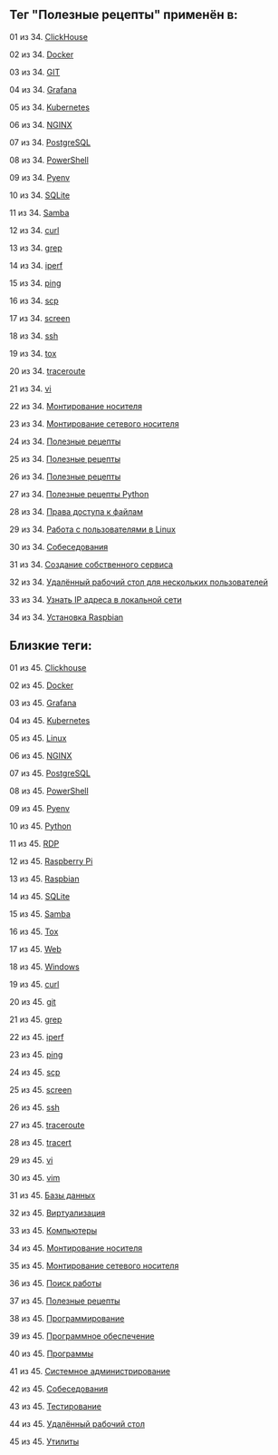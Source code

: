 ## Тег "Полезные рецепты" применён в:

01 из 34. [ClickHouse](../Компьютеры%20и%20софт/Программы/Clickhouse.md)

02 из 34. [Docker](../Компьютеры%20и%20софт/Программы/Docker.md)

03 из 34. [GIT](../Компьютеры%20и%20софт/Программы/GIT.md)

04 из 34. [Grafana](../Компьютеры%20и%20софт/Программы/Grafana.md)

05 из 34. [Kubernetes](../Компьютеры%20и%20софт/Программы/Kubernetes.md)

06 из 34. [NGINX](../Компьютеры%20и%20софт/Программы/Nginx.md)

07 из 34. [PostgreSQL](../Компьютеры%20и%20софт/Программы/PostgreSQL.md)

08 из 34. [PowerShell](../Компьютеры%20и%20софт/Программы/PowerShell.md)

09 из 34. [Pyenv](../Компьютеры%20и%20софт/Программные%20компоненты/pyenv.md)

10 из 34. [SQLite](../Компьютеры%20и%20софт/Программы/SQLite.md)

11 из 34. [Samba](../Компьютеры%20и%20софт/Linux/Samba.md)

12 из 34. [curl](../Компьютеры%20и%20софт/Утилиты/Curl.md)

13 из 34. [grep](../Компьютеры%20и%20софт/Утилиты/Grep.md)

14 из 34. [iperf](../Компьютеры%20и%20софт/Утилиты/Iperf.md)

15 из 34. [ping](../Компьютеры%20и%20софт/Утилиты/Ping.md)

16 из 34. [scp](../Компьютеры%20и%20софт/Утилиты/SCP.md)

17 из 34. [screen](../Компьютеры%20и%20софт/Утилиты/Screen.md)

18 из 34. [ssh](../Компьютеры%20и%20софт/Утилиты/SSH.md)

19 из 34. [tox](../Компьютеры%20и%20софт/Программные%20компоненты/tox.md)

20 из 34. [traceroute](../Компьютеры%20и%20софт/Утилиты/Traceroute.md)

21 из 34. [vi](../Компьютеры%20и%20софт/Утилиты/Vi.md)

22 из 34. [Монтирование носителя](../Компьютеры%20и%20софт/Linux/Монтирование%20носителя.md)

23 из 34. [Монтирование сетевого носителя](../Компьютеры%20и%20софт/Linux/Монтирование%20сетевого%20носителя.md)

24 из 34. [Полезные рецепты](../Компьютеры%20и%20софт/Linux/Полезные%20рецепты%20Linux.md)

25 из 34. [Полезные рецепты](../Компьютеры%20и%20софт/Raspberry%20Pi/Полезные%20рецепты%20Raspberry%20Pi.md)

26 из 34. [Полезные рецепты](../Компьютеры%20и%20софт/Windows/Полезные%20рецепты%20Windows.md)

27 из 34. [Полезные рецепты Python](../Компьютеры%20и%20софт/Программирование/Полезные%20рецепты%20Python.md)

28 из 34. [Права доступа к файлам](../Компьютеры%20и%20софт/Linux/Права%20доступа%20к%20файлам.md)

29 из 34. [Работа с пользователями в Linux](../Компьютеры%20и%20софт/Linux/Работа%20с%20пользователями.md)

30 из 34. [Собеседования](../Компьютеры%20и%20софт/Личный%20опыт/Собеседования.md)

31 из 34. [Создание собственного сервиса](../Компьютеры%20и%20софт/Linux/Создание%20собственного%20сервиса.md)

32 из 34. [Удалённый рабочий стол для нескольких пользователей](../Компьютеры%20и%20софт/Windows/Удалённый%20рабочий%20стол%20для%20нескольких%20пользователей.md)

33 из 34. [Узнать IP адреса в локальной сети](../Компьютеры%20и%20софт/Linux/Узнать%20IP%20адреса%20в%20локальной%20сети.md)

34 из 34. [Установка Raspbian](../Компьютеры%20и%20софт/Raspberry%20Pi/Установка%20Raspbian.md)

## Близкие теги:

01 из 45. [Clickhouse](./clickhouse.md)

02 из 45. [Docker](./docker.md)

03 из 45. [Grafana](./grafana.md)

04 из 45. [Kubernetes](./kubernetes.md)

05 из 45. [Linux](./linux.md)

06 из 45. [NGINX](./nginx.md)

07 из 45. [PostgreSQL](./postgresql.md)

08 из 45. [PowerShell](./powershell.md)

09 из 45. [Pyenv](./pyenv.md)

10 из 45. [Python](./python.md)

11 из 45. [RDP](./rdp.md)

12 из 45. [Raspberry Pi](./raspberry%20pi.md)

13 из 45. [Raspbian](./raspbian.md)

14 из 45. [SQLite](./sqlite.md)

15 из 45. [Samba](./samba.md)

16 из 45. [Tox](./tox.md)

17 из 45. [Web](./web.md)

18 из 45. [Windows](./windows.md)

19 из 45. [curl](./curl.md)

20 из 45. [git](./git.md)

21 из 45. [grep](./grep.md)

22 из 45. [iperf](./iperf.md)

23 из 45. [ping](./ping.md)

24 из 45. [scp](./scp.md)

25 из 45. [screen](./screen.md)

26 из 45. [ssh](./ssh.md)

27 из 45. [traceroute](./traceroute.md)

28 из 45. [tracert](./tracert.md)

29 из 45. [vi](./vi.md)

30 из 45. [vim](./vim.md)

31 из 45. [Базы данных](./базы%20данных.md)

32 из 45. [Виртуализация](./виртуализация.md)

33 из 45. [Компьютеры](./компьютеры.md)

34 из 45. [Монтирование носителя](./монтирование%20носителя.md)

35 из 45. [Монтирование сетевого носителя](./монтирование%20сетевого%20носителя.md)

36 из 45. [Поиск работы](./поиск%20работы.md)

37 из 45. [Полезные рецепты](./полезные%20рецепты.md)

38 из 45. [Программирование](./программирование.md)

39 из 45. [Программное обеспечение](./программное%20обеспечение.md)

40 из 45. [Программы](./программы.md)

41 из 45. [Системное администрирование](./системное%20администрирование.md)

42 из 45. [Собеседования](./собеседования.md)

43 из 45. [Тестирование](./тестирование.md)

44 из 45. [Удалённый рабочий стол](./удалённый%20рабочий%20стол.md)

45 из 45. [Утилиты](./утилиты.md)

